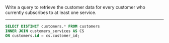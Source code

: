 Write a query to retrieve the customer data for every customer who currently subscribes to at least one service.

---
```sql
SELECT DISTINCT customers.* FROM customers 
INNER JOIN customers_services AS CS
ON customers.id = cs.customer_id;
```